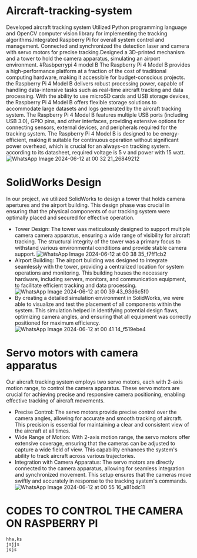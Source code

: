 # Aircraft-tracking-system
Developed aircraft tracking system
Utilized Python programming language and OpenCV computer vision library for implementing the tracking algorithms.Integrated Raspberry Pi for overall system control and management. Connected 
and synchronized the detection laser and camera with servo motors for precise tracking.Designed a 3D-printed mechanism and a tower to hold the camera apparatus, simulating an airport environment.
#Rasbperrypi 4 model B
The Raspberry Pi 4 Model B provides a high-performance platform at a fraction of the cost of traditional computing hardware, making it accessible for budget-conscious projects. the Raspberry Pi 4 Model B delivers robust processing power, capable of handling data-intensive tasks such as real-time aircraft tracking and data processing. With the ability to use microSD cards and USB storage devices, the Raspberry Pi 4 Model B offers flexible storage solutions to accommodate large datasets and logs generated by the aircraft tracking system. The Raspberry Pi 4 Model B features multiple USB ports (including USB 3.0), GPIO pins, and other interfaces, providing extensive options for connecting sensors, external devices, and peripherals required for the tracking system. The Raspberry Pi 4 Model B is designed to be energy-efficient, making it suitable for continuous operation without significant power overhead, which is crucial for an always-on tracking system. according to its datasheet, required voltage is 5 v and power with 15 watt.
![WhatsApp Image 2024-06-12 at 00 32 21_26849212](https://github.com/mohamed9salah/Aircraft-tracking-system/assets/138705468/3db4eebd-d9e8-40b9-b83e-fcec4484a3f5)

# SolidWorks Design
In our project, we utilized SolidWorks to design a tower that holds camera apertures and the airport building. This design phase was crucial in ensuring that the physical components of our tracking system were optimally placed and secured for effective operation.
- Tower Design: The tower was meticulously designed to support multiple camera camera apparatus, ensuring a wide range of visibility for aircraft tracking. The structural integrity of the tower was a primary focus to withstand various environmental conditions and provide stable camera support.
 ![WhatsApp Image 2024-06-12 at 00 38 35_f7ff1cb2](https://github.com/mohamed9salah/Aircraft-tracking-system/assets/138705468/857e3573-b6aa-4284-901c-5ae2c3cc7726)
- Airport Building: The airport building was designed to integrate seamlessly with the tower, providing a centralized location for system operations and monitoring. This building houses the necessary hardware, including servers, monitors, and communication equipment, to facilitate efficient tracking and data processing.
![WhatsApp Image 2024-06-12 at 00 39 43_93d6c5f0](https://github.com/mohamed9salah/Aircraft-tracking-system/assets/138705468/10bd7a46-571b-40db-ab9e-5205ffc3c652)
- By creating a detailed simulation environment in SolidWorks, we were able to visualize and test the placement of all components within the system. This simulation helped in identifying potential design flaws, optimizing camera angles, and ensuring that all equipment was correctly positioned for maximum efficiency.
  ![WhatsApp Image 2024-06-12 at 00 41 14_f519ebe4](https://github.com/mohamed9salah/Aircraft-tracking-system/assets/138705468/5b642ad3-508b-4cd4-b363-5854d0a681de)

# Servo motors with camera apparatus 
Our aircraft tracking system employs two servo motors, each with 2-axis motion range, to control the camera apparatus. These servo motors are crucial for achieving precise and responsive camera positioning, enabling effective tracking of aircraft movements. 
- Precise Control: The servo motors provide precise control over the camera angles, allowing for accurate and smooth tracking of aircraft. This precision is essential for maintaining a clear and consistent view of the aircraft at all times.
- Wide Range of Motion: With 2-axis motion range, the servo motors offer extensive coverage, ensuring that the cameras can be adjusted to capture a wide field of view. This capability enhances the system's ability to track aircraft across various trajectories.
- Integration with Camera Apparatus: The servo motors are directly connected to the camera apparatus, allowing for seamless integration and synchronized movement. This setup ensures that the cameras move swiftly and accurately in response to the tracking system's commands.
![WhatsApp Image 2024-06-12 at 00 55 16_a81bdc11](https://github.com/mohamed9salah/Aircraft-tracking-system/assets/138705468/ea491f3b-2a41-4453-b2ef-16f204e09929)

# CODES TO CONTROL THE CAMERA ON RASPBERRY PI
```
hha,ks
jsjjs
jsjs
```
